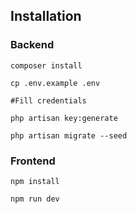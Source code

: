 ## Installation

### Backend

    composer install
    
    cp .env.example .env
    
    #Fill credentials
    
    php artisan key:generate 
    
    php artisan migrate --seed
    
    
### Frontend

    npm install
    
    npm run dev
    
